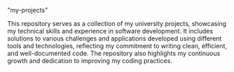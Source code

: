 "my-projects" 

This repository serves as a collection of my university projects, showcasing my technical skills and experience in software development. It includes solutions to various challenges and applications developed using different tools and technologies, reflecting my commitment to writing clean, efficient, and well-documented code. The repository also highlights my continuous growth and dedication to improving my coding practices.

